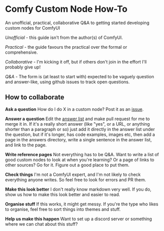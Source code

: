 # Comfy Custom Node How-To
An unofficial, practical, collaborative Q&A to getting started developing custom nodes for ComfyUI

*Unofficial* - this guide isn't from the author(s) of ComfyUI. 

*Practical* - the guide favours the practical over the formal or comprehensive.

*Collaborative* - I'm kicking it off, but if others don't join in the effort I'll probably give up!

*Q&A* - The form is (at least to start with) expected to be vaguely question and answer-like, using github issues to track open questions.

## How to collaborate

**Ask a question** How do I do X in a custom node? Post it as an [issue](https://github.com/chrisgoringe/Comfy-Custom-Node-How-To/issues).

**Answer a question** Edit the [answer list](./answer-list.md) and make pull request for me to merge it in. If it's a really short answer (like "yes", or a URL, or anything shorter than a paragraph or so) just add it directly in the answer list under the question, but if it's longer, has code examples, images etc, then add a page in the answers directory, write a single sentence in the answer list, and link to the page.

**Write reference pages** Not everything has to be Q&A. Want to write a list of good custom nodes to look at when you're learning? Or a page of links to other sources? Go for it. Figure out a good place to put them.

**Check things** I'm not a ComfyUI expert, and I'm not likely to check everything anyone writes. So feel free to look for errors and PR them.

**Make this look better** I don't really know markdown very well. If you do, show us how to make this look better and easier to read.

**Organise stuff** If this works, it might get messy. If you're the type who likes to organise, feel free to sort things into themes and stuff.

**Help us make this happen** Want to set up a discord server or something where we can chat about this stuff?